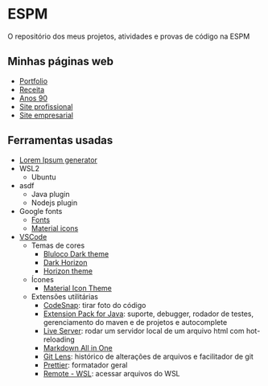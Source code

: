 # ESPM

O repositório dos meus projetos, atividades e provas de código na ESPM

## Minhas páginas web

- [Portfolio](https://ryguigas0.github.io/espm/web-programming/frontend/ex1_portfolio/)
- [Receita](https://ryguigas0.github.io/espm/web-programming/frontend/ex2_receita/)
- [Anos 90](https://ryguigas0.github.io/espm/web-programming/frontend/ex3_90s_website/)
- [Site profissional](https://ryguigas0.github.io/espm/web-programming/frontend/ex3_professional_website/)
- [Site empresarial](https://ryguigas0.github.io/espm/web-programming/frontend/ex4_enterprise_website/)

## Ferramentas usadas

- [Lorem Ipsum generator](https://loremipsum.io/generator/)
- WSL2
  - Ubuntu
- asdf
  - Java plugin
  - Nodejs plugin
- Google fonts
  - [Fonts](https://fonts.google.com/)
  - [Material icons](https://fonts.google.com/icons)
- [VSCode](https://code.visualstudio.com/)
  - Temas de cores
    - [Bluloco Dark theme](https://marketplace.visualstudio.com/items?itemName=uloco.theme-bluloco-dark)
    - [Dark Horizon](https://marketplace.visualstudio.com/items?itemName=mcagampan.dark-horizon)
    - [Horizon theme](https://marketplace.visualstudio.com/items?itemName=alexandernanberg.horizon-theme-vscode)
  - Ícones
    - [Material Icon Theme](https://marketplace.visualstudio.com/items?itemName=PKief.material-icon-theme)
  - Extensões utilitárias
    - [CodeSnap](https://marketplace.visualstudio.com/items?itemName=adpyke.codesnap): tirar foto do código
    - [Extension Pack for Java](https://marketplace.visualstudio.com/items?itemName=vscjava.vscode-java-pack): suporte, debugger, rodador de testes, gerenciamento do maven e de projetos e autocomplete
    - [Live Server](https://marketplace.visualstudio.com/items?itemName=ritwickdey.LiveServer): rodar um servidor local de um arquivo html com hot-reloading
    - [Markdown All in One](https://marketplace.visualstudio.com/items?itemName=yzhang.markdown-all-in-one)
    - [Git Lens](https://marketplace.visualstudio.com/items?itemName=eamodio.gitlens): histórico de alterações de arquivos e facilitador de git
    - [Prettier](https://marketplace.visualstudio.com/items?itemName=esbenp.prettier-vscode): formatador geral
    - [Remote - WSL](https://marketplace.visualstudio.com/items?itemName=ms-vscode-remote.remote-wsl): acessar arquivos do WSL
